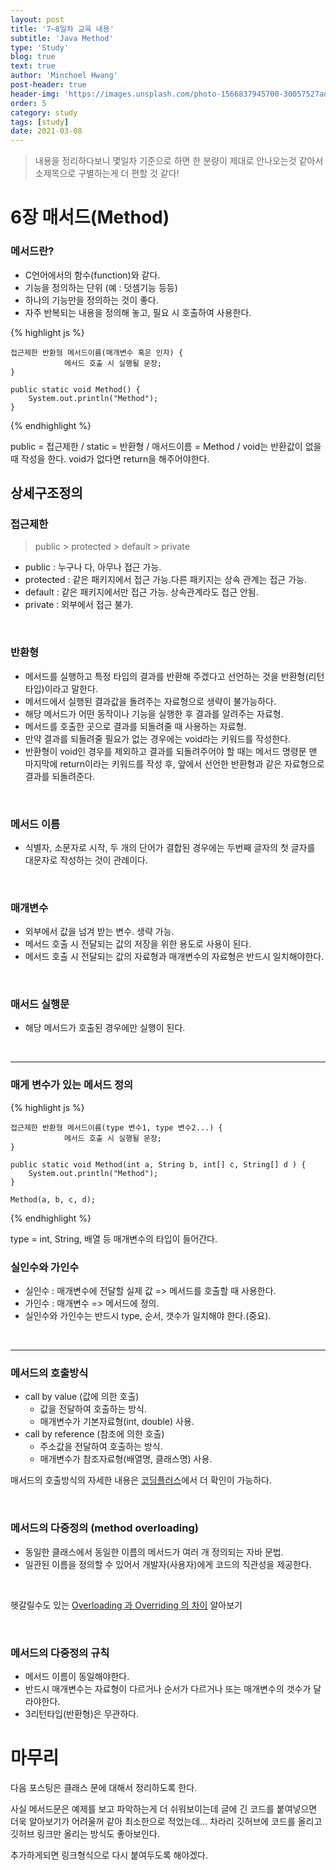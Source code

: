 ```yaml
---
layout: post
title: '7~8일차 교육 내용'
subtitle: 'Java Method'
type: 'Study'
blog: true
text: true
author: 'Minchoel Hwang'
post-header: true
header-img: 'https://images.unsplash.com/photo-1566837945700-30057527ade0?ixid=MXwxMjA3fDB8MHxwaG90by1wYWdlfHx8fGVufDB8fHw%3D&ixlib=rb-1.2.1&auto=format&fit=crop&w=1350&q=80'
order: 5
category: study
tags: [study]
date: 2021-03-08
---
```


> 내용을 정리하다보니 몇일차 기준으로 하면 한 분량이 제대로 안나오는것 같아서 소제목으로 구별하는게 더 편할 것 같다!

# 6장 매서드(Method)

### 메서드란?

- C언어에서의 함수(function)와 같다.
- 기능을 정의하는 단위 (예 : 덧셈기능 등등)
- 하나의 기능만을 정의하는 것이 좋다.
- 자주 반복되는 내용을 정의해 놓고, 필요 시 호출하여 사용한다.

{% highlight js %}

    접근제한 반환형 메서드이름(매개변수 혹은 인자) {
    			메서드 호출 시 실행될 문장;
    }

    public static void Method() {
    	System.out.println("Method");
    }

{% endhighlight %}

<figcaption>public = 접근제한 / static = 반환형 / 매서드이름 = Method / void는 반환값이 없을 때 작성을 한다. void가 없다면 return을 해주어야한다.</figcaption>

## 상세구조정의

### 접근제한

> public > protected > default > private

- public : 누구나 다, 아무나 접근 가능.
- protected : 같은 패키지에서 접근 가능.다른 패키지는 상속 관계는 접근 가능.
- default : 같은 패키지에서만 접근 가능. 상속관계라도 접근 안됨.
- private : 외부에서 접근 불가.

<br/>

### 반환형

- 메서드를 실행하고 특정 타입의 결과를 반환해 주겠다고 선언하는 것을 반환형(리턴타입)이라고 말한다.
- 메서드에서 실행된 결과값을 돌려주는 자료형으로 생략이 불가능하다.
- 해당 메서드가 어떤 동작이나 기능을 실행한 후 결과를 알려주는 자료형.
- 메서드를 호출한 곳으로 결과를 되돌려줄 때 사용하는 자료형.
- 만약 결과를 되돌려줄 필요가 없는 경우에는 void라는 키워드를 작성한다.
- 반환형이 void인 경우를 제외하고 결과를 되돌려주어야 할 때는 메서드 명령문 맨 마지막에 return이라는 키워드를 작성 후, 앞에서 선언한 반환형과 같은 자료형으로 결과를 되돌려준다.

<br/>

### 메서드 이름

- 식별자, 소문자로 시작, 두 개의 단어가 결합된 경우에는 두번째 글자의 첫 글자를 대문자로 작성하는 것이 관례이다.

<br/>

### 매개변수

- 외부에서 값을 넘겨 받는 변수. 생략 가능.
- 메서드 호출 시 전달되는 값의 저장을 위한 용도로 사용이 된다.
- 메서드 호출 시 전달되는 값의 자료형과 매개변수의 자료형은 반드시 일치해야한다.

<br/>

### 매서드 실행문

- 해당 메서드가 호출된 경우에만 실행이 된다.

<br/>

---

### 매게 변수가 있는 메서드 정의

{% highlight js %}

    접근제한 반환형 메서드이름(type 변수1, type 변수2...) {
    			메서드 호출 시 실행될 문장;
    }

    public static void Method(int a, String b, int[] c, String[] d ) {
    	System.out.println("Method");
    }

    Method(a, b, c, d);

{% endhighlight %}

<figcaption>type = int, String, 배열 등 매개변수의 타입이 들어간다.</figcaption>

### 실인수와 가인수

- 실인수 : 매개변수에 전달할 실제 값 => 메서드를 호출할 때 사용한다.
- 가인수 : 매개변수 => 메서드에 정의.
- 실인수와 가인수는 반드시 type, 순서, 갯수가 일치해야 한다.(중요).

<br/>

---

### 메서드의 호출방식

- call by value (값에 의한 호출)
  - 값을 전달하여 호출하는 방식.
  - 매개변수가 기본자료형(int, double) 사용.
- call by reference (참조에 의한 호출)
  - 주소값을 전달하여 호출하는 방식.
  - 매개변수가 참조자료형(배열명, 클래스명) 사용.

매서드의 호출방식의 자세한 내용은 [코딩플러스](https://codingplus.tistory.com/29)에서 더 확인이 가능하다.

<br/>

### 메서드의 다중정의 (method overloading)

- 동일한 클래스에서 동일한 이름의 메서드가 여러 개 정의되는 자바 문법.
- 일관된 이름을 정의할 수 있어서 개발자(사용자)에게 코드의 직관성을 제공한다.

<br/>

헷갈릴수도 있는 [Overloading 과 Overriding 의 차이](https://brunch.co.kr/@kimkm4726/2) 알아보기

<br/>

### 메서드의 다중정의 규칙

- 메서드 이름이 동일해야한다.
- 반드시 매개변수는 자료형이 다르거나 순서가 다르거나 또는 매개변수의 갯수가 달라야한다.
- 3리턴타입(반환형)은 무관하다.

# 마무리

다음 포스팅은 클래스 문에 대해서 정리하도록 한다.

사실 메서드문은 예제를 보고 파악하는게 더 쉬워보이는데 글에 긴 코드를 붙여넣으면 더욱 알아보기가 어려울꺼 같아 최소한으로 적었는데... 차라리 깃허브에 코드를 올리고 깃허브 링크만 올리는 방식도 좋아보인다.

추가하게되면 링크형식으로 다시 붙여두도록 해야겠다.
